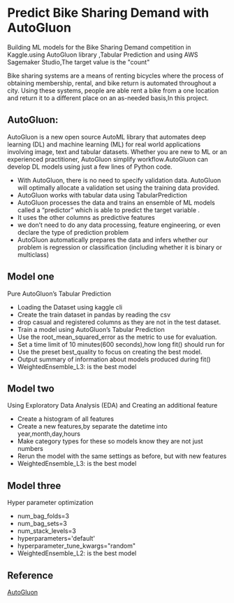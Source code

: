 
# Predict Bike Sharing Demand with AutoGluon

Building ML models for the Bike Sharing Demand competition in Kaggle.using AutoGluon library ,Tabular Prediction and using AWS Sagemaker Studio,The target value is the "count"

Bike sharing systems are a means of renting bicycles where the process of obtaining membership, rental, and bike return is automated throughout a city. Using these systems, people are able rent a bike from a one location and return it to a different place on an as-needed basis,In this project.



## AutoGluon:

AutoGluon is a new open source AutoML library that automates deep learning (DL) and machine learning (ML) for real world applications involving image, text and tabular datasets. Whether you are new to ML or an experienced practitioner, AutoGluon simplify workflow.AutoGluon can develop DL models using just a few lines of Python code.

- With AutoGluon, there is no need to specify validation data. AutoGluon will optimally allocate a validation set using the training data provided.
- AutoGluon works with tabular data using TabularPrediction
- AutoGluon processes the data and trains an ensemble of ML models called a “predictor” which is able to predict the target variable .
- It uses the other columns as predictive features
- we don’t need to do any data processing, feature engineering, or even declare the type of prediction problem
- AutoGluon automatically prepares the data and infers whether our problem is regression or classification (including whether it is binary or multiclass)

##  Model one 
Pure AutoGluon’s Tabular Prediction
- Loading the Dataset using kaggle cli
- Create the train dataset in pandas by reading the csv
- drop casual and registered columns as they are not in the test dataset.
- Train a model using AutoGluon’s Tabular Prediction
- Use the root_mean_squared_error as the metric to use for evaluation.
- Set a time limit of 10 minutes(600 seconds),how long fit() should run for
- Use the preset best_quality to focus on creating the best model.
- Output summary of information about models produced during fit() 
- WeightedEnsemble_L3: is the best model

## Model two 
Using Exploratory Data Analysis (EDA) and Creating an additional feature
- Create a histogram of all features
- Create a new features,by separate the datetime into year,month,day,hours
- Make category types for these so models know they are not just numbers
- Rerun the model with the same settings as before, but with new features
- WeightedEnsemble_L3: is the best model

##  Model three
Hyper parameter optimization
- num_bag_folds=3 
- num_bag_sets=3
- num_stack_levels=3
- hyperparameters='default'
- hyperparameter_tune_kwargs="random"
- WeightedEnsemble_L2: is the best model
## Reference

[AutoGluon](https://towardsdatascience.com/autogluon-deep-learning-automl-5cdb4e2388ec#:~:text=AutoGluon%20enables%20you%20to%20automatically,supervised%20learning%20with%20tabular%20datasets.)

